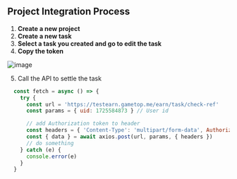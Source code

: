 ## Project Integration Process

1. **Create a new project**
2. **Create a new task**
3. **Select a task you created and go to edit the task**
4. **Copy the token**
   

![image](https://github.com/user-attachments/assets/80957237-a826-4a99-b30a-6140f0bf191e)


5. Call the API to settle the task

```javascript
  const fetch = async () => {
    try {
      const url = 'https://testearn.gametop.me/earn/task/check-ref'
      const params = { uid: 1725584873 } // User id

      // add Authorization token to header
      const headers = { 'Content-Type': 'multipart/form-data', Authorization: 'Az8WyMRHyZdwTDtZcnYN6A==' }
      const { data } = await axios.post(url, params, { headers })
      // do something
    } catch (e) {
      console.error(e)
    }
  }
```
